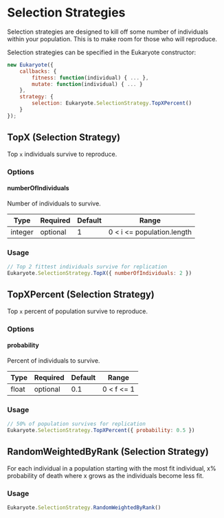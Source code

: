 # Selection Strategies

Selection strategies are designed to kill off some number of individuals within your population. This is to make room for those who will reproduce.

Selection strategies can be specified in the Eukaryote constructor:

```javascript
new Eukaryote({
	callbacks: {
		fitness: function(individual) { ... },
		mutate: function(individual) { ... }
	},
	strategy: {
		selection: Eukaryote.SelectionStrategy.TopXPercent()
	}
});
```

## TopX (Selection Strategy)

Top `x` individuals survive to reproduce.

### Options

#### numberOfIndividuals

Number of individuals to survive.

Type    | Required | Default | Range
------- | -------- | ------- | -----
integer | optional | 1       | 0 < i <= population.length

### Usage

```javascript
// Top 2 fittest individuals survive for replication
Eukaryote.SelectionStrategy.TopX({ numberOfIndividuals: 2 })
```

## TopXPercent (Selection Strategy)

Top `x` percent of population survive to reproduce.

### Options

#### probability

Percent of individuals to survive.

Type    | Required | Default | Range
------- | -------- | ------- | -----
float   | optional | 0.1     | 0 < f <= 1

### Usage

```javascript
// 50% of population survives for replication
Eukaryote.SelectionStrategy.TopXPercent({ probability: 0.5 })
```

## RandomWeightedByRank (Selection Strategy)

For each individual in a population starting with the most fit individual, x% probability of death where x grows as the individuals become less fit.

### Usage

```javascript
Eukaryote.SelectionStrategy.RandomWeightedByRank()
```
